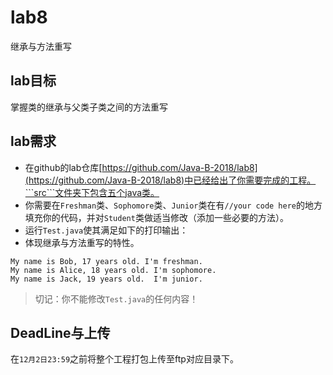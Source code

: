 # lab8
继承与方法重写
## lab目标
掌握类的继承与父类子类之间的方法重写
## lab需求
- 在github的lab仓库[https://github.com/Java-B-2018/lab8](https://github.com/Java-B-2018/lab8)中已经给出了你需要完成的工程。```src```文件夹下包含五个java类。
- 你需要在```Freshman```类、```Sophomore```类、```Junior```类在有```//your code here```的地方填充你的代码，并对```Student```类做适当修改（添加一些必要的方法）。
- 运行```Test.java```使其满足如下的打印输出：
- 体现继承与方法重写的特性。
```
My name is Bob, 17 years old. I'm freshman.
My name is Alice, 18 years old. I'm sophomore.
My name is Jack, 19 years old.  I'm junior.
```
> 切记：你不能修改```Test.java```的任何内容！
## DeadLine与上传
在```12月2日23:59```之前将整个工程打包上传至ftp对应目录下。